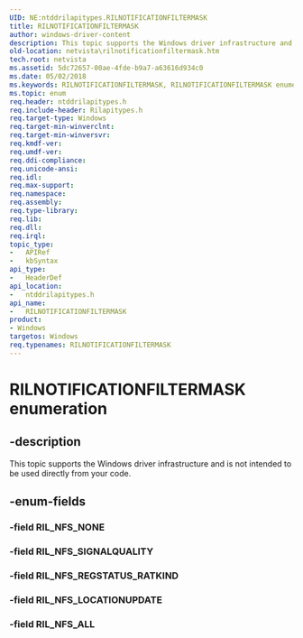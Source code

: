 ```yaml
---
UID: NE:ntddrilapitypes.RILNOTIFICATIONFILTERMASK
title: RILNOTIFICATIONFILTERMASK
author: windows-driver-content
description: This topic supports the Windows driver infrastructure and is not intended to be used directly from your code.
old-location: netvista\rilnotificationfiltermask.htm
tech.root: netvista
ms.assetid: 5dc72657-00ae-4fde-b9a7-a63616d934c0
ms.date: 05/02/2018
ms.keywords: RILNOTIFICATIONFILTERMASK, RILNOTIFICATIONFILTERMASK enumeration [Network Drivers Starting with Windows Vista], RIL_NFS_ALL, RIL_NFS_LOCATIONUPDATE, RIL_NFS_REGSTATUS_RATKIND, RIL_NFS_SIGNALQUALITY, netvista.rilnotificationfiltermask, ntddrilapitypes/RILNOTIFICATIONFILTERMASK, ntddrilapitypes/RIL_NFS_ALL, ntddrilapitypes/RIL_NFS_LOCATIONUPDATE, ntddrilapitypes/RIL_NFS_REGSTATUS_RATKIND, ntddrilapitypes/RIL_NFS_SIGNALQUALITY
ms.topic: enum
req.header: ntddrilapitypes.h
req.include-header: Rilapitypes.h
req.target-type: Windows
req.target-min-winverclnt: 
req.target-min-winversvr: 
req.kmdf-ver: 
req.umdf-ver: 
req.ddi-compliance: 
req.unicode-ansi: 
req.idl: 
req.max-support: 
req.namespace: 
req.assembly: 
req.type-library: 
req.lib: 
req.dll: 
req.irql: 
topic_type:
-	APIRef
-	kbSyntax
api_type:
-	HeaderDef
api_location:
-	ntddrilapitypes.h
api_name:
-	RILNOTIFICATIONFILTERMASK
product:
- Windows
targetos: Windows
req.typenames: RILNOTIFICATIONFILTERMASK
---
```


# RILNOTIFICATIONFILTERMASK enumeration


## -description


This topic supports the Windows driver infrastructure and is not intended to be used directly from your code.


## -enum-fields




### -field RIL_NFS_NONE


### -field RIL_NFS_SIGNALQUALITY


### -field RIL_NFS_REGSTATUS_RATKIND


### -field RIL_NFS_LOCATIONUPDATE


### -field RIL_NFS_ALL

